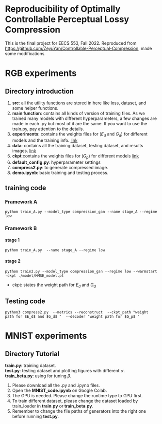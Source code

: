 # Reproducibility of Optimally Controllable Perceptual Lossy Compression
This is the final project for EECS 553, Fall 2022. Reproduced from https://github.com/ZeyuYan/Controllable-Perceptual-Compression, made some modifications.

# RGB experiments
## Directory introduction
1. **src**: all the utility functions are stored in here like loss, dataset, and some helper functions.
2. **main function**: contains all kinds of version of training files. As we trained many models with different hyperparameters, a few changes are made in each .py but most of it are the same. If you want to use the train.py, pay attention to the details.
3. **experiments**: contains the weights files for ($E_d$ and $G_d$) for different models and the training info. [link](https://drive.google.com/drive/folders/130b0mzRc1Vy1M8HTzJkl6fcbxkRImcCA?usp=share_link)
4. **data**: contains all the training dataset, testing dataset, and results images. [link](https://drive.google.com/drive/folders/13jtWoLJ3o2YSTddJ1JXVMpvhL83Z2XNu?usp=share_link)
5. **ckpt**:contains the weights files for ($G_p$) for different models [link](https://drive.google.com/drive/folders/13jtWoLJ3o2YSTddJ1JXVMpvhL83Z2XNu?usp=share_link)
6. **default_config.py**: hyperparameter settings
7. **compress2.py**: to generate compressed image.
9. **demo.ipynb**: basic training and testing process.

## training code
### Framework A
`python train_A.py --model_type compression_gan --name stage_A --regime low ` 

### Framework B
#### stage 1
`python train_A.py  --name stage_A --regime low ` 

#### stage 2
`python train2.py --model_type compression_gan --regime low --warmstart -ckpt ./model/MMSE_model.pt`
- ckpt: states the weight path for $E_d$ and $G_d$ 

## Testing code
`python3 compress2.py 
--metrics --reconstruct 
--ckpt_path "weight path for $E_d$ and $G_d$ " 
--decoder "weight path for $G_p$ " `

# MNIST experiments
## Directory Tutorial
**train.py**: training dataset. \
**test.py**: testing dataset and plotting figures with different $\alpha$. \
**train_beta.py**: using for tuning $\beta$.

1. Please download all the .py and .ipynb files.
2. Open the **MNIST_code.ipynb** on Google Colab.
3. The GPU is needed. Please change the runtime type to GPU first.
4. To train different dataset, please change the dataset loaded by train_loader in **train.py** or **train_beta.py**.
5. Remember to change the file paths of generators into the right one before running **test.py**.



